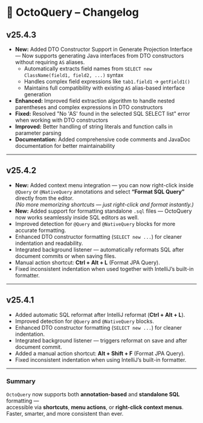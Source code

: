 # 🧩 OctoQuery – Changelog

## v25.4.3

- **New:** Added DTO Constructor Support in Generate Projection Interface — Now supports generating Java interfaces from DTO constructors without requiring `AS` aliases.
  - Automatically extracts field names from `SELECT new ClassName(field1, field2, ...)` syntax
  - Handles complex field expressions like `tab1.field1` → `getField1()`
  - Maintains full compatibility with existing `AS` alias-based interface generation
- **Enhanced:** Improved field extraction algorithm to handle nested parentheses and complex expressions in DTO constructors
- **Fixed:** Resolved "No 'AS' found in the selected SQL SELECT list" error when working with DTO constructors
- **Improved:** Better handling of string literals and function calls in parameter parsing
- **Documentation:** Added comprehensive code comments and JavaDoc documentation for better maintainability

---

## v25.4.2 

- **New:** Added context menu integration — you can now right-click inside `@Query` or `@NativeQuery` annotations and select **“Format SQL Query”** directly from the editor.  
  _(No more memorizing shortcuts — just right-click and format instantly.)_
- **New:** Added support for formatting standalone `.sql` files — OctoQuery now works seamlessly inside SQL editors as well.
- Improved detection for `@Query` and `@NativeQuery` blocks for more accurate formatting.
- Enhanced DTO constructor formatting (`SELECT new ...`) for cleaner indentation and readability.
- Integrated background listener — automatically reformats SQL after document commits or when saving files.
- Manual action shortcut: **Ctrl + Alt + L** (Format JPA Query).
- Fixed inconsistent indentation when used together with IntelliJ’s built-in formatter.

---

## v25.4.1 

- Added automatic SQL reformat after IntelliJ reformat (**Ctrl + Alt + L**).
- Improved detection for `@Query` and `@NativeQuery` blocks.
- Enhanced DTO constructor formatting (`SELECT new ...`) for cleaner indentation.
- Integrated background listener — triggers reformat on save and after document commit.
- Added a manual action shortcut: **Alt + Shift + F** (Format JPA Query).
- Fixed inconsistent indentation when using IntelliJ’s built-in formatter.

---

### Summary
`OctoQuery` now supports both **annotation-based** and **standalone SQL** formatting —  
accessible via **shortcuts**, **menu actions**, or **right-click context menus**.  
Faster, smarter, and more consistent than ever.
